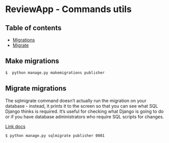 # ReviewApp - Commands utils

## Table of contents

- [Migrations](#make-migrations)
- [Migrate](#migrate-migrations)


## Make migrations

```bash
$  python manage.py makemigrations publisher
```

## Migrate migrations

The sqlmigrate command doesn’t actually run the migration on your database - instead, it prints it to the screen so that you can see what SQL Django thinks is required. It’s useful for checking what Django is going to do or if you have database administrators who require SQL scripts for changes.

[Link docs](https://docs.djangoproject.com/en/5.0/ref/django-admin/#django-admin-sqlmigrate)

```bash
$ python manage.py sqlmigrate publisher 0001
```
